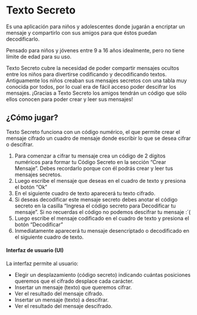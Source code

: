 # Texto Secreto
Es una aplicación para niños y adolescentes donde jugarán a encriptar un mensaje y compartirlo con sus amigos para que éstos puedan decodificarlo.

Pensado para niños y jóvenes entre 9 a 16 años idealmente, pero no tiene límite de edad para su uso.

Texto Secreto cubre la necesidad de poder compartir mensajes ocultos entre los niños para divertirse codificando y decodificando textos. Antiguamente los niños creaban sus mensajes secretos con una tabla muy conocida por todos, por lo cual era de fácil acceso poder descifrar los mensajes. ¡Gracias a Texto Secreto los amigos tendrán un código que sólo ellos conocen para poder crear y leer sus mensajes!



## ¿Cómo jugar?

Texto Secreto funciona con un código numérico, el que permite crear el mensaje cifrado un cuadro de mensaje donde escribir lo que se desea cifrar o descifrar.
1.	Para comenzar a cifrar tu mensaje crea un código de 2 dígitos numéricos para formar tu Código Secreto en la sección “Crear Mensaje”. Debes recordarlo porque con él podrás crear y leer tus mensajes secretos.
2.	Luego escribe el mensaje que deseas en el cuadro de texto y presiona el botón “Ok”
3.	En el siguiente cuadro de texto aparecerá tu texto cifrado.
4.	Si deseas decodificar este mensaje secreto debes anotar el código secreto en la casilla “Ingresa el código secreto para Decodificar tu mensaje”. Si no recuerdas el código no podemos descifrar tu mensaje :´(
5.	Luego escribe el mensaje codificado en el cuadro de texto y presiona el botón “Decodificar”
6.	Inmediatamente aparecerá tu mensaje desencriptado o decodificado en el siguiente cuadro de texto.



#### Interfaz de usuario (UI)

La interfaz permite al usuario:
- Elegir un desplazamiento (código secreto) indicando cuántas posiciones queremos que el cifrado desplace cada carácter.
- Insertar un mensaje (texto) que queremos cifrar.
- Ver el resultado del mensaje cifrado.
- Insertar un mensaje (texto) a descifrar.
- Ver el resultado del mensaje descifrado.
